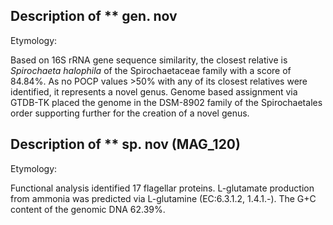## Description of ** gen. nov

Etymology:

Based on 16S rRNA gene sequence similarity, the closest relative is 
*Spirochaeta halophila*
of the Spirochaetaceae family 
with a score of 84.84%.
As no POCP values >50% with any of its closest relatives were identified,
it represents a novel genus. 
Genome based assignment via GTDB-TK placed the genome in the DSM-8902 family of the Spirochaetales order
supporting further for the creation of a novel genus.


## Description of ** sp. nov (MAG_120)

Etymology:

Functional analysis identified 17 flagellar proteins.
L-glutamate production from ammonia was predicted via L-glutamine (EC:6.3.1.2, 1.4.1.-).
The G+C content of the genomic DNA 62.39%.
